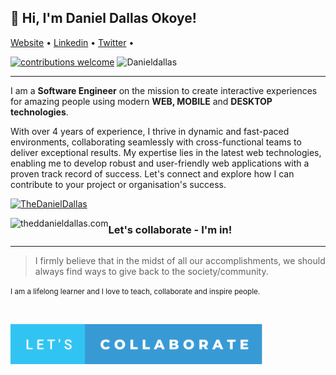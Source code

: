 ## 👋 Hi, I'm Daniel Dallas Okoye!</h3>

<p align="">
    <a href="https://thedanieldallas.com/" target="_blank">Website</a> • 
    <a href="https://www.linkedin.com/in/danieldallasokoye" target="_blank">Linkedin</a> • 
    <a href="https://twitter.com/thedanieldallas" target="_blank">Twitter</a> • 
</p>

[![contributions welcome](https://img.shields.io/badge/contributions-welcome-brightgreen.svg?style=flat)](https://github.com/DanielDallas) <img src="https://komarev.com/ghpvc/?username=danieldallas&label=Profile%20connections&color=0e75b6&style=flat" alt="Danieldallas" />

---

I am a **Software Engineer** on the mission to create interactive experiences for amazing people using modern **WEB, MOBILE** and **DESKTOP technologies**.

With over 4 years of experience, I thrive in dynamic and fast-paced environments, collaborating seamlessly with cross-functional teams to deliver exceptional results. My expertise lies in the latest web technologies, enabling me to develop robust and user-friendly web applications with a proven track record of success. Let's connect and explore how I can contribute to your project or organisation's success.

<p align="left"> <a href="https://twitter.com/TheDanielDallas" target="blank"><img src="https://img.shields.io/twitter/follow/TheDanielDallas?logo=twitter&style=for-the-badge" alt="TheDanielDallas" /></a> </p>

<p><img align="left" src="https://github-readme-stats.vercel.app/api/top-langs?username=danieldallas&show_icons=true&locale=en&layout=compact&langs_count=10" alt="theddanieldallas.com" /></p>

### Let's collaborate - I'm in!

---

> I firmly believe that in the midst of all our accomplishments, we should always find ways to give back to the society/community.

<small> I am a lifelong learner and I love to teach, collaborate and inspire people. </small>

<br />

<a href="https://github.com/DanielDallas?tab=repositories" target="_blank"><img src ="./images/lets-collaborate.svg" alt="Built with Love" width="80%" title='Github - Daniel Dallas'/></a>
